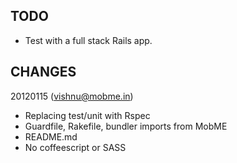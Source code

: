 
## TODO
* Test with a full stack Rails app.

## CHANGES

20120115 (vishnu@mobme.in)

* Replacing test/unit with Rspec
* Guardfile, Rakefile, bundler imports from MobME
* README.md
* No coffeescript or SASS
